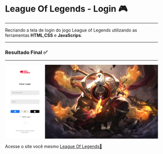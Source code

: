# League Of Legends - Login :video_game:
***
  Recriando a tela de login do jogo League of Legends utilizando as ferramentas **HTML**,**CSS** e **JavaScrips**.
***

### Resultado Final :white_check_mark:
***
 ![Site 1](https://github.com/ericcastroc/LeagueOfLegends-Login/blob/main/images/Site-1.png?raw=true)

 
Acesse o site você mesmo [League Of Legends:beginner:](https://ericcastroc.github.io/LeagueOfLegends-Login/index.html)


